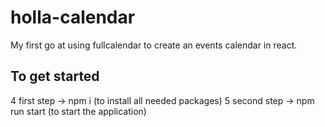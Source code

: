 # holla-calendar
My first go at using fullcalendar to create an events calendar in react.
​
## To get started
4
first step  ->  npm i  (to install all needed packages)
5
second step ->  npm run start (to start the application)